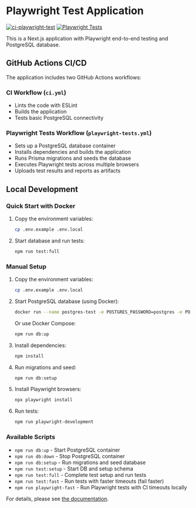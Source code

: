 # Playwright Test Application

[![ci-playwright-test](https://github.com/dport96/playwright-test/actions/workflows/ci.yml/badge.svg)](https://github.com/dport96/playwright-test/actions/workflows/ci.yml)
[![Playwright Tests](https://github.com/dport96/playwright-test/actions/workflows/playwright-tests.yml/badge.svg)](https://github.com/dport96/playwright-test/actions/workflows/playwright-tests.yml)

This is a Next.js application with Playwright end-to-end testing and PostgreSQL database.

## GitHub Actions CI/CD

The application includes two GitHub Actions workflows:

### CI Workflow (`ci.yml`)

- Lints the code with ESLint
- Builds the application
- Tests basic PostgreSQL connectivity

### Playwright Tests Workflow (`playwright-tests.yml`)

- Sets up a PostgreSQL database container
- Installs dependencies and builds the application
- Runs Prisma migrations and seeds the database
- Executes Playwright tests across multiple browsers
- Uploads test results and reports as artifacts

## Local Development

### Quick Start with Docker

1. Copy the environment variables:

   ```bash
   cp .env.example .env.local
   ```

2. Start database and run tests:

   ```bash
   npm run test:full
   ```

### Manual Setup

1. Copy the environment variables:

   ```bash
   cp .env.example .env.local
   ```

2. Start PostgreSQL database (using Docker):

   ```bash
   docker run --name postgres-test -e POSTGRES_PASSWORD=postgres -e POSTGRES_DB=playwright_test -p 5432:5432 -d postgres:15
   ```

   Or use Docker Compose:

   ```bash
   npm run db:up
   ```

3. Install dependencies:

   ```bash
   npm install
   ```

4. Run migrations and seed:

   ```bash
   npm run db:setup
   ```

5. Install Playwright browsers:

   ```bash
   npx playwright install
   ```

6. Run tests:

   ```bash
   npm run playwright-development
   ```

### Available Scripts

- `npm run db:up` - Start PostgreSQL container
- `npm run db:down` - Stop PostgreSQL container
- `npm run db:setup` - Run migrations and seed database
- `npm run test:setup` - Start DB and setup schema
- `npm run test:full` - Complete test setup and run tests
- `npm run test:fast` - Run tests with faster timeouts (fail faster)
- `npm run playwright-fast` - Run Playwright tests with CI timeouts locally

For details, please see [the documentation](http://ics-software-engineering.github.io/nextjs-application-template/).
